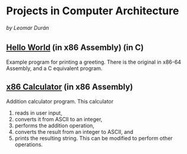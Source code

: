 # Projects in Computer Architecture
###### by Leomar Durán

## [Hello World][hw] (in x86 Assembly) (in C)

Example program for printing a greeting.
There is the original in x86-64 Assembly,
and a C equivalent program.

## [x86 Calculator][x86-calc] (in x86 Assembly)

Addition calculator program.
This calculator
1. reads in user input,
2. converts it from ASCII to an integer,
3. performs the addition operation,
4. converts the result from an integer to ASCII, and
5. prints the resulting string.
This can be modified to perform other operations.

[hw]: ./helloworld#readme
[x86-calc]: ./x86-calc#readme
